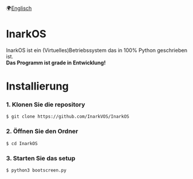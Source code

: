 🌍[Englisch](README.md)
# InarkOS
InarkOS ist ein (Virtuelles)Betriebssystem das in 100% Python geschrieben ist.  
**Das Programm ist grade in Entwicklung!**

#
# Installierung

### 1. Klonen Sie die repository
    $ git clone https://github.com/InarkVOS/InarkOS
### 2. Öffnen Sie den Ordner
    $ cd InarkOS
### 3. Starten Sie das setup
    $ python3 bootscreen.py

<!--
# 1st Dev Is cnamew (Makezdtem) (Owner)
Discord - cnamew#9993  
Github  - ignGeri  

# 2nd Dev Is Revolving Madness
Discord - Revolving Madness#4797  
Github  - RevolvingMadness  

# 3rd Dev Is demongamer3001
Discord - userrname#7395  
Github  - demongamer3001  

# 4th Dev is Intel
Discord - Intel#1563
-->